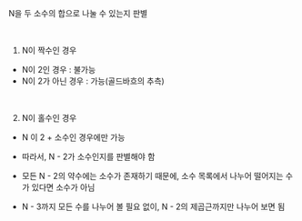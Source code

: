 N을 두 소수의 합으로 나눌 수 있는지 판별

<br/>

1) N이 짝수인 경우

- N이 2인 경우      : 불가능
- N이 2가 아닌 경우 : 가능(골드바흐의 추측)

<br/>

2) N이 홀수인 경우

- N 이 2 + 소수인 경우에만 가능

- 따라서, N - 2가 소수인지를 판별해야 함

- 모든 N - 2의 약수에는 소수가 존재하기 때문에, 소수 목록에서 나누어 떨어지는 수가 있다면 소수가 아님

- N - 3까지 모든 수를 나누어 볼 필요 없이, N - 2의 제곱근까지만 나누어 보면 됨